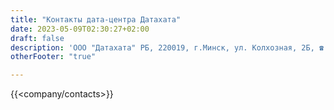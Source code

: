 ```yaml
---
title: "Контакты дата-центра Датахата"
date: 2023-05-09T02:30:27+02:00
draft: false
description: 'ООО "Датахата" РБ, 220019, г.Минск, ул. Колхозная, 2Б, ☎ +375 29 308 6666  ☎ +375 33 308 6666 sales@datahata.by'
otherFooter: "true"

---
```


{{<company/contacts>}}

